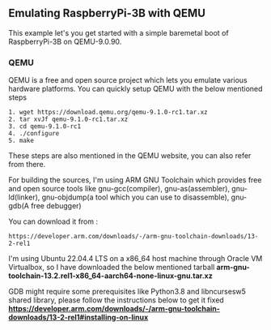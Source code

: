 ## Emulating RaspberryPi-3B with QEMU
This example let's you get started with a simple baremetal boot of RaspberryPi-3B on QEMU-9.0.90.

### QEMU
QEMU is a free and open source project which lets you emulate various hardware platforms.
You can quickly setup QEMU with the below mentioned steps
~~~
1. wget https://download.qemu.org/qemu-9.1.0-rc1.tar.xz
2. tar xvJf qemu-9.1.0-rc1.tar.xz
3. cd qemu-9.1.0-rc1
4. ./configure
5. make
~~~
These steps are also mentioned in the QEMU website, you can also refer from there.

For building the sources, I'm using ARM GNU Toolchain which provides free and open source tools like gnu-gcc(compiler), gnu-as(assembler), gnu-ld(linker), gnu-objdump(a tool which you can use to disassemble), gnu-gdb(A free debugger)

You can download it from :
~~~
https://developer.arm.com/downloads/-/arm-gnu-toolchain-downloads/13-2-rel1
~~~
I'm using Ubuntu 22.04.4 LTS on a x86_64 host machine through Oracle VM Virtualbox, so I have downloaded the below mentioned tarball
**arm-gnu-toolchain-13.2.rel1-x86_64-aarch64-none-linux-gnu.tar.xz** 

GDB might require some prerequisites like Python3.8 and libncursesw5 shared library, please follow the instructions below to get it fixed
**https://developer.arm.com/downloads/-/arm-gnu-toolchain-downloads/13-2-rel1#installing-on-linux**




